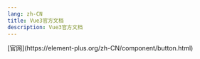 ```yaml
---
lang: zh-CN
title: Vue3官方文档
description: Vue3官方文档
---
```

<elementplus/>
[官网](https://element-plus.org/zh-CN/component/button.html) 